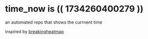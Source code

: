 # time_now is (( 1734260400279 ))

an automated repo that shows the currnent time

inspired by [breakingheatmap](https://github.com/breakingheatmap/breakingheatmap)